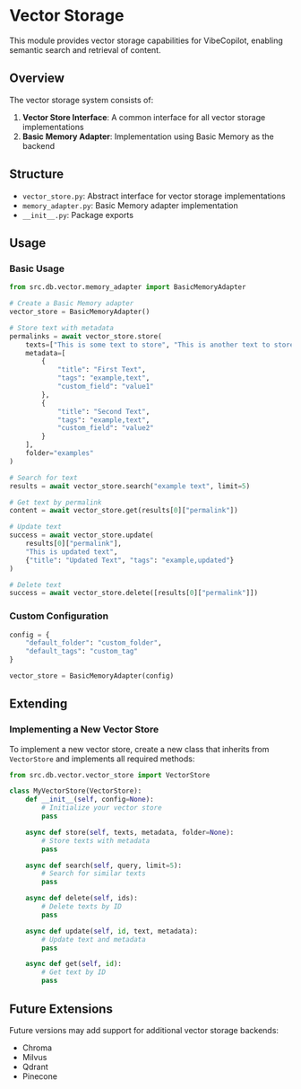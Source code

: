 # Vector Storage

This module provides vector storage capabilities for VibeCopilot, enabling semantic search and retrieval of content.

## Overview

The vector storage system consists of:

1. **Vector Store Interface**: A common interface for all vector storage implementations
2. **Basic Memory Adapter**: Implementation using Basic Memory as the backend

## Structure

- `vector_store.py`: Abstract interface for vector storage implementations
- `memory_adapter.py`: Basic Memory adapter implementation
- `__init__.py`: Package exports

## Usage

### Basic Usage

```python
from src.db.vector.memory_adapter import BasicMemoryAdapter

# Create a Basic Memory adapter
vector_store = BasicMemoryAdapter()

# Store text with metadata
permalinks = await vector_store.store(
    texts=["This is some text to store", "This is another text to store"],
    metadata=[
        {
            "title": "First Text",
            "tags": "example,text",
            "custom_field": "value1"
        },
        {
            "title": "Second Text",
            "tags": "example,text",
            "custom_field": "value2"
        }
    ],
    folder="examples"
)

# Search for text
results = await vector_store.search("example text", limit=5)

# Get text by permalink
content = await vector_store.get(results[0]["permalink"])

# Update text
success = await vector_store.update(
    results[0]["permalink"],
    "This is updated text",
    {"title": "Updated Text", "tags": "example,updated"}
)

# Delete text
success = await vector_store.delete([results[0]["permalink"]])
```

### Custom Configuration

```python
config = {
    "default_folder": "custom_folder",
    "default_tags": "custom_tag"
}

vector_store = BasicMemoryAdapter(config)
```

## Extending

### Implementing a New Vector Store

To implement a new vector store, create a new class that inherits from `VectorStore` and implements all required methods:

```python
from src.db.vector.vector_store import VectorStore

class MyVectorStore(VectorStore):
    def __init__(self, config=None):
        # Initialize your vector store
        pass

    async def store(self, texts, metadata, folder=None):
        # Store texts with metadata
        pass

    async def search(self, query, limit=5):
        # Search for similar texts
        pass

    async def delete(self, ids):
        # Delete texts by ID
        pass

    async def update(self, id, text, metadata):
        # Update text and metadata
        pass

    async def get(self, id):
        # Get text by ID
        pass
```

## Future Extensions

Future versions may add support for additional vector storage backends:

- Chroma
- Milvus
- Qdrant
- Pinecone
